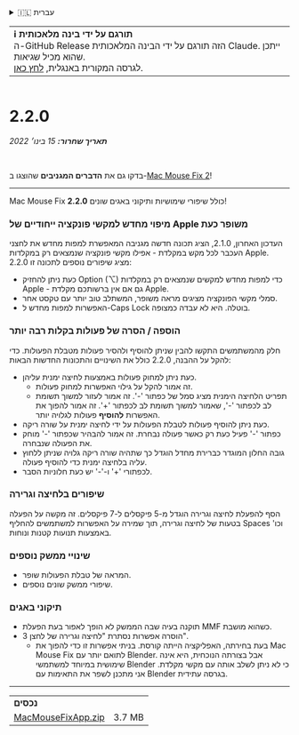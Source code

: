 <details>
<summary>🇮🇱 עברית</summary>

[🇬🇧 English (GitHub)](https://github.com/noah-nuebling/mac-mouse-fix/releases/tag/2.2.0)\
[🇦🇩 Català](https://redirect.macmousefix.com/?target=mmf-release&tag=2.2.0&locale=ca)\
[🇩🇪 Deutsch](https://redirect.macmousefix.com/?target=mmf-release&tag=2.2.0&locale=de)\
[🇪🇸 Español](https://redirect.macmousefix.com/?target=mmf-release&tag=2.2.0&locale=es)\
[🇫🇷 Français](https://redirect.macmousefix.com/?target=mmf-release&tag=2.2.0&locale=fr)\
[🇮🇩 Indonesia](https://redirect.macmousefix.com/?target=mmf-release&tag=2.2.0&locale=id)\
[🇮🇹 Italiano](https://redirect.macmousefix.com/?target=mmf-release&tag=2.2.0&locale=it)\
[🇭🇺 Magyar](https://redirect.macmousefix.com/?target=mmf-release&tag=2.2.0&locale=hu)\
[🇳🇱 Nederlands](https://redirect.macmousefix.com/?target=mmf-release&tag=2.2.0&locale=nl)\
[🇵🇱 Polski](https://redirect.macmousefix.com/?target=mmf-release&tag=2.2.0&locale=pl)\
[🇧🇷 Português (Brasil)](https://redirect.macmousefix.com/?target=mmf-release&tag=2.2.0&locale=pt-BR)\
[🇵🇹 Português (Portugal)](https://redirect.macmousefix.com/?target=mmf-release&tag=2.2.0&locale=pt-PT)\
[🇷🇴 Română](https://redirect.macmousefix.com/?target=mmf-release&tag=2.2.0&locale=ro)\
[🇸🇪 Svenska](https://redirect.macmousefix.com/?target=mmf-release&tag=2.2.0&locale=sv)\
[🇻🇳 Tiếng Việt](https://redirect.macmousefix.com/?target=mmf-release&tag=2.2.0&locale=vi)\
[🇹🇷 Türkçe](https://redirect.macmousefix.com/?target=mmf-release&tag=2.2.0&locale=tr)\
[🇨🇿 Čeština](https://redirect.macmousefix.com/?target=mmf-release&tag=2.2.0&locale=cs)\
[🇬🇷 Ελληνικά](https://redirect.macmousefix.com/?target=mmf-release&tag=2.2.0&locale=el)\
[🇷🇺 Русский](https://redirect.macmousefix.com/?target=mmf-release&tag=2.2.0&locale=ru)\
[🇺🇦 Українська](https://redirect.macmousefix.com/?target=mmf-release&tag=2.2.0&locale=uk)\
**🇮🇱 עברית**\
[🇸🇦 العربية](https://redirect.macmousefix.com/?target=mmf-release&tag=2.2.0&locale=ar)\
[🇮🇳 हिन्दी](https://redirect.macmousefix.com/?target=mmf-release&tag=2.2.0&locale=hi)\
[🇹🇭 ไทย](https://redirect.macmousefix.com/?target=mmf-release&tag=2.2.0&locale=th)\
[🇨🇳 中文 (简体)](https://redirect.macmousefix.com/?target=mmf-release&tag=2.2.0&locale=zh-Hans)\
[🇨🇳 中文 (繁體)](https://redirect.macmousefix.com/?target=mmf-release&tag=2.2.0&locale=zh-Hant)\
[🇭🇰 中文（香港)](https://redirect.macmousefix.com/?target=mmf-release&tag=2.2.0&locale=zh-HK)\
[🇯🇵 日本語](https://redirect.macmousefix.com/?target=mmf-release&tag=2.2.0&locale=ja)\
[🇰🇷 한국어](https://redirect.macmousefix.com/?target=mmf-release&tag=2.2.0&locale=ko)\
[Help translate Mac Mouse Fix to different languages!](https://github.com/noah-nuebling/mac-mouse-fix/discussions/731)
</details>
<table align=><td>
<b>ℹ️ תורגם על ידי בינה מלאכותית</b><br>
ה-GitHub Release הזה תורגם על ידי הבינה המלאכותית Claude. ייתכן שהוא מכיל שגיאות.<br>
לגרסה המקורית באנגלית, <a href="https://github.com/noah-nuebling/mac-mouse-fix/releases/tag/2.2.0">לחץ כאן</a>.
</td></table>

<table></table>

# 2.2.0
***תאריך שחרור:** 15 בינו׳ 2022*

<br>

בדקו גם את **הדברים המגניבים** שהוצגו ב-[Mac Mouse Fix 2](https://redirect.macmousefix.com/?target=mmf-release&tag=2.0.0&locale=he)!

---

Mac Mouse Fix **2.2.0** כולל שיפורי שימושיות ותיקוני באגים שונים!

### מיפוי מחדש למקשי פונקציה ייחודיים של Apple משופר כעת

העדכון האחרון, 2.1.0, הציג תכונה חדשה מגניבה המאפשרת למפות מחדש את לחצני העכבר לכל מקש במקלדת - אפילו מקשי פונקציה שנמצאים רק במקלדות Apple. 2.2.0 מציג שיפורים נוספים לתכונה זו:

- כעת ניתן להחזיק Option (⌥) כדי למפות מחדש למקשים שנמצאים רק במקלדות Apple - גם אם אין ברשותכם מקלדת Apple.
- סמלי מקשי הפונקציה מציגים מראה משופר, המשתלב טוב יותר עם טקסט אחר.
- האפשרות למפות מחדש ל-Caps Lock בוטלה. היא לא עבדה כמצופה.

### הוספה / הסרה של פעולות בקלות רבה יותר

חלק מהמשתמשים התקשו להבין שניתן להוסיף ולהסיר פעולות מטבלת הפעולות. כדי להקל על ההבנה, 2.2.0 כולל את השינויים והתכונות החדשות הבאות:

- כעת ניתן למחוק פעולות באמצעות לחיצה ימנית עליהן.
  - זה אמור להקל על גילוי האפשרות למחוק פעולות.
  - תפריט הלחיצה הימנית מציג סמל של כפתור '-'. זה אמור לעזור למשוך תשומת לב לכפתור '-', שאמור למשוך תשומת לב לכפתור '+'. זה אמור להפוך את האפשרות **להוסיף** פעולות לגלויה יותר.
- כעת ניתן להוסיף פעולות לטבלת הפעולות על ידי לחיצה ימנית על שורה ריקה.
- כפתור '-' פעיל כעת רק כאשר פעולה נבחרת. זה אמור להבהיר שכפתור '-' מוחק את הפעולה שנבחרה.
- גובה החלון המוגדר כברירת מחדל הוגדל כך שתהיה שורה ריקה גלויה שניתן ללחוץ עליה בלחיצה ימנית כדי להוסיף פעולה.
- לכפתורי '+' ו-'-' יש כעת חלוניות הסבר.

### שיפורים בלחיצה וגרירה

הסף להפעלת לחיצה וגרירה הוגדל מ-5 פיקסלים ל-7 פיקסלים. זה מקשה על הפעלה בטעות של לחיצה וגרירה, תוך שמירה על האפשרות למשתמשים להחליף Spaces וכו' באמצעות תנועות קטנות ונוחות.

### שינויי ממשק נוספים

- המראה של טבלת הפעולות שופר.
- שיפורי ממשק שונים נוספים.

### תיקוני באגים

- תוקנה בעיה שבה הממשק לא הופך לאפור בעת הפעלת MMF כשהוא מושבת.
- הוסרה אפשרות נסתרת "לחיצה וגרירה של לחצן 3".
  - בעת בחירתה, האפליקציה הייתה קורסת. בניתי אפשרות זו כדי להפוך את Mac Mouse Fix לתואם יותר עם Blender. אבל בצורתה הנוכחית, היא אינה שימושית במיוחד למשתמשי Blender כי לא ניתן לשלב אותה עם מקשי מקלדת. אני מתכנן לשפר את התאימות עם Blender בגרסה עתידית.

---

<table align="start">
<tr>
    <td colspan=2>
        <b>נכסים</b>
    </td>
</tr>
<tr>
    <td><a href="https://github.com/noah-nuebling/mac-mouse-fix/releases/download/2.2.0/MacMouseFixApp.zip">MacMouseFixApp.zip</a></td>
    <td>3.7 MB</td>
</tr>
</table>